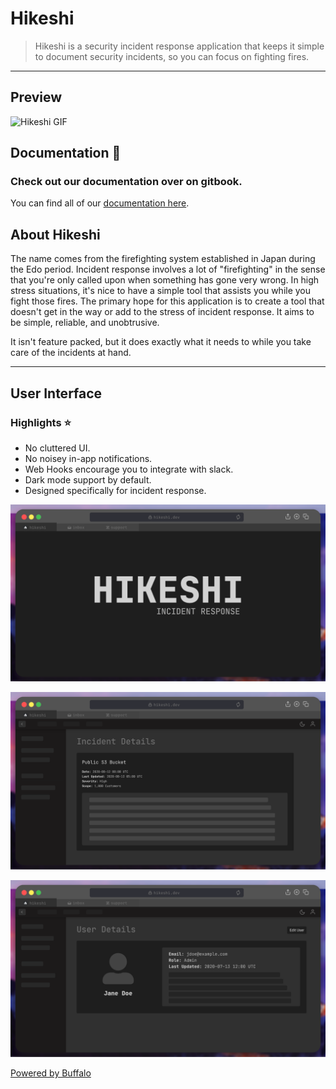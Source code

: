 # Hikeshi

> Hikeshi is a security incident response application that keeps it simple to document security incidents, so you can focus on fighting fires. 

---

## Preview

![Hikeshi GIF](/assets/images/hikeshi.gif)

## Documentation :book:

### Check out our documentation over on gitbook.

You can find all of our [documentation here](https://brittonhayes.gitbook.io/hikeshi/).

## About Hikeshi

The name comes from the firefighting system established in Japan during the Edo period. Incident response involves a lot of "firefighting" in the sense that you're only called upon when something has gone very wrong. In high stress situations, it's nice to have a simple tool that assists you while you fight those fires. The primary hope for this application is to create a tool that doesn't get in the way or add to the stress of incident response. It aims to be simple, reliable, and unobtrusive.

It isn't feature packed, but it does exactly what it needs to while you take care of the incidents at hand.

---

## User Interface

### Highlights :star:

- No cluttered UI.
- No noisey in-app notifications.
- Web Hooks encourage you to integrate with slack.
- Dark mode support by default.
- Designed specifically for incident response.

![Hikeshi Landing](/assets/images/HikeshiLanding@2x.png)

![Hikeshi Incident](/assets/images/HikeshiIncident2x.png)

![Hikeshi User](/assets/images/HikeshiUser@2x.png)


[Powered by Buffalo](http://gobuffalo.io)
